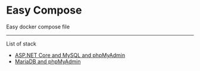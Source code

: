 # Easy Compose
Easy docker compose file

---

List of stack
- [ASP.NET Core and MySQL and phpMyAdmin](https://github.com/ChaiyoKung/Docker-Compose/tree/main/ASP.NET%20Core%20and%20MySQL%20and%20phpMyAdmin)
- [MariaDB and phpMyAdmin](https://github.com/ChaiyoKung/Docker-Compose/tree/main/MariaDB%20and%20phpMyAdmin)
